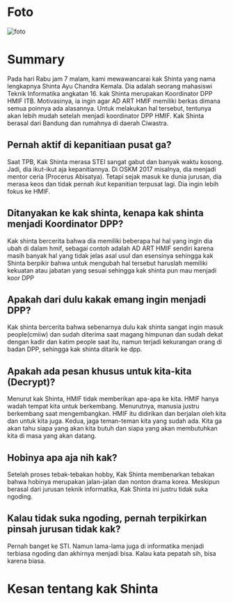 # Foto
![foto](./16518124-16518142-16518331-16518334-16518380.jpg)
# Summary
Pada hari Rabu jam 7 malam, kami mewawancarai kak Shinta yang nama lengkapnya Shinta Ayu Chandra Kemala. Dia adalah seorang mahasiswi Teknik Informatika angkatan 16. kak Shinta merupakan Koordinator DPP HMIF ITB. Motivasinya, ia ingin agar AD ART HMIF memiliki berkas dimana semua poinnya ada alasannya. Untuk melakukan hal tersebut, tentunya akan lebih mudah setelah menjadi koordinator DPP HMIF. Kak Shinta berasal dari Bandung dan rumahnya di daerah Ciwastra. 

## Pernah aktif di kepanitiaan pusat ga?
Saat TPB, Kak Shinta merasa STEI sangat gabut dan banyak waktu kosong. Jadi, dia ikut-ikut aja kepanitiannya. Di OSKM 2017 misalnya, dia menjadi mentor ceria (Procerus Abisatya). Tetapi sejak masuk ke dunia jurusan, dia merasa keos dan tidak pernah ikut kepanitian terpusat lagi. Dia ingin lebih fokus ke HMIF.

## Ditanyakan ke kak shinta, kenapa kak shinta menjadi Koordinator DPP?
Kak shinta bercerita bahwa dia memiliki beberapa hal hal yang ingin dia ubah di dalam hmif, sebagai contoh adalah AD ART HMIF sendiri karena masih banyak hal yang tidak jelas asal usul dan esensinya sehingga kak Shinta berpikir bahwa untuk mengubah hal tersebut haruslah memiliki kekuatan atau jabatan yang sesuai sehingga kak shinta pun mau menjadi koor DPP

## Apakah dari dulu kakak emang ingin menjadi DPP?
Kak shinta bercerita bahwa sebenarnya dulu kak shinta sangat ingin masuk people(cmiiw) dan sudah diterima saat magang himpunan dan sudah dekat dengan kadir dan katim people saat itu, namun terjadi kekurangan orang di badan DPP, sehingga kak shinta ditarik ke dpp.

## Apakah ada pesan khusus untuk kita-kita (Decrypt)?
Menurut kak Shinta, HMIF tidak memberikan apa-apa ke kita. HMIF hanya wadah tempat kita untuk berkembang. Menurutnya, manusia justru berkembang saat mengembangkan. HMIF itu didirikan dan berjalan oleh kita dan untuk kita juga. Kedua, jaga teman-teman kita yang sudah ada. Kita ga akan tahu siapa yang akan kita butuh dan siapa yang akan membutuhkan kita di masa yang akan datang.

## Hobinya apa aja nih kak?
Setelah proses tebak-tebakan hobby, Kak Shinta membenarkan tebakan bahwa hobinya merupakan jalan-jalan dan nonton drama korea. Meskipun berasal dari jurusan teknik informatika, Kak Shinta ini justru tidak suka ngoding.

## Kalau tidak suka ngoding, pernah terpikirkan pinsah jurusan tidak kak?
Pernah banget ke STI. Namun lama-lama juga di informatika menjadi terbiasa ngoding dan akhirnya menjadi bisa. Kalau kata pepatah sih, bisa karena biasa.

# Kesan tentang kak Shinta
